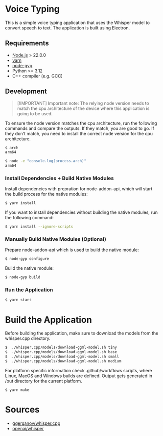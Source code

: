 # Voice Typing

This is a simple voice typing application that uses the Whisper model to convert
speech to text. The application is built using Electron.

## Requirements

- [Node.js](https://nodejs.org/en/download/package-manager) > 22.0.0
- [yarn](https://yarnpkg.com/)
- [node-gyp](https://github.com/nodejs/node-gyp)
- Python >= 3.12
- C++ compiler (e.g. GCC)

## Development

> [!IMPORTANT] Important note: The relying node version needs to match the cpu
> architecture of the device where this application is going to be used.

To ensure the node version matches the cpu architecture, run the following
commands and compare the outputs. If they match, you are good to go. If they
don't match, you need to install the correct node version for the cpu
architecture.

```bash
$ arch
arm64

$ node -e "console.log(process.arch)"
arm64
```

### Install Dependencies + Build Native Modules

Install dependencies with prepration for node-addon-api, which will start the
build process for the native modules:

```bash
$ yarn install
```

If you want to install dependencies without building the native modules, run the
following command:

```bash
$ yarn install --ignore-scripts
```

### Manually Build Native Modules (Optional)

Prepare node-addon-api which is used to build the native module:

```bash
$ node-gyp configure
```

Build the native module:

```bash
$ node-gyp build
```

### Run the Application

```bash
$ yarn start
```

# Build the Application

Before building the application, make sure to download the models from the
whisper.cpp directory.

```bash
$  ./whisper.cpp/models/download-ggml-model.sh tiny
$  ./whisper.cpp/models/download-ggml-model.sh base
$  ./whisper.cpp/models/download-ggml-model.sh small
$  ./whisper.cpp/models/download-ggml-model.sh medium
```

For platform specific information check .github/workflows scripts, where Linux,
MacOS and Windows builds are defined. Output gets generated in /out directory
for the current platform.

```bash
$ yarn make
```

# Sources

- [ggerganov/whisper.cpp](https://github.com/ggerganov/whisper.cpp)
- [openai/whisper](https://github.com/openai/whisper/)
